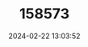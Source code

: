 ---
title: "158573"
category: "Libyogomphus mamfei"
draft: false
date: 2024-02-22 13:03:52
languages:
  English: ["Cameroon Horntail"]
---